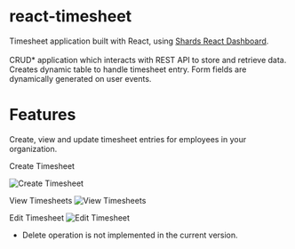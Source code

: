 # react-timesheet
Timesheet application built with React, using [Shards React Dashboard](https://designrevision.com/downloads/shards-dashboard-lite-react/).
<br/><br/>
CRUD* application which interacts with REST API to store and retrieve data.
<br/>
Creates dynamic table to handle timesheet entry. Form fields are dynamically generated on user events.

# Features
Create, view and update timesheet entries for employees in your organization.

Create Timesheet

![Create Timesheet](https://github.com/vmahendrakumar/react-timesheet/raw/master/public/images/screenshots/react_timesheet_add.png)

View Timesheets
![View Timesheets](https://github.com/vmahendrakumar/react-timesheet/raw/master/public/images/screenshots/react_timesheet_home.png)

Edit Timesheet
![Edit Timesheet](https://github.com/vmahendrakumar/react-timesheet/raw/master/public/images/screenshots/react_timesheet_edit.png)

* Delete operation is not implemented in the current version.
